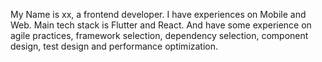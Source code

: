 My Name is xx, a frontend developer. I have experiences on Mobile and Web. Main tech stack is Flutter and React. And have some experience on agile practices, framework selection, dependency selection, component design, test design and performance optimization.
